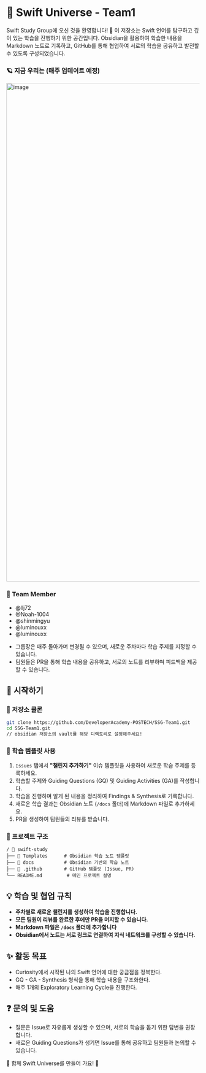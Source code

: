 # 🌱 Swift Universe - Team1

Swift Study Group에 오신 것을 환영합니다! 🤗
이 저장소는 Swift 언어를 탐구하고 깊이 있는 학습을 진행하기 위한 공간입니다. 
Obsidian을 활용하여 학습한 내용을 Markdown 노트로 기록하고, GitHub를 통해 협업하여 서로의 학습을 공유하고 발전할 수 있도록 구성되었습니다.

### 🪐 지금 우리는 (매주 업데이트 예정)
<img width="1300" alt="image" src="https://github.com/user-attachments/assets/ee53a167-bd0a-4656-822b-a3548ac28a9d" />

### 👥 Team Member
+ @llj72
+ @Noah-1004
+ @shinmingyu
+ @luminouxx
+ @luminouxx

- 그룹장은 매주 돌아가며 변경될 수 있으며, 새로운 주차마다 학습 주제를 지정할 수 있습니다.
- 팀원들은 PR을 통해 학습 내용을 공유하고, 서로의 노트를 리뷰하며 피드백을 제공할 수 있습니다.

## 🚀 시작하기
### 📌 저장소 클론
```bash
git clone https://github.com/DeveloperAcademy-POSTECH/SSG-Team1.git
cd SSG-Team1.git
// obsidian 저장소의 vault를 해당 디렉토리로 설정해주세요!
```




### 🌱 학습 템플릿 사용
1. `Issues` 탭에서 **"챌린지 추가하기"** 이슈 템플릿을 사용하여 새로운 학습 주제를 등록하세요.
2. 학습할 주제와 Guiding Questions (GQ) 및 Guiding Activities (GA)를 작성합니다.
3. 학습을 진행하며 알게 된 내용을 정리하여 Findings & Synthesis로 기록합니다.
4. 새로운 학습 결과는 Obsidian 노트 (`/docs` 폴더)에 Markdown 파일로 추가하세요.
5. PR을 생성하여 팀원들의 리뷰를 받습니다.

### 📂 프로젝트 구조
```
/ 📁 swift-study
├── 📁 Templates      # Obsidian 학습 노트 템플릿
├── 📁 docs           # Obsidian 기반의 학습 노트
├── 📁 .github        # GitHub 템플릿 (Issue, PR)
└── README.md         # 메인 프로젝트 설명
```

## 💡 학습 및 협업 규칙
- **주차별로 새로운 챌린지를 생성하여 학습을 진행합니다.**
- **모든 팀원이 리뷰를 완료한 후에만 PR을 머지할 수 있습니다.**
- **Markdown 파일은 `/docs` 폴더에 추가합니다**
- **Obsidian에서 노트는 서로 링크로 연결하여 지식 네트워크를 구성할 수 있습니다.**

## ✨ 활동 목표
- Curiosity에서 시작된 나의 Swift 언어에 대한 궁금점을 정복한다.
- GQ - GA - Synthesis 형식을 통해 학습 내용을 구조화한다.
- 매주 1개의 Exploratory Learning Cycle을 진행한다.


## ❓ 문의 및 도움
- 질문은 Issue로 자유롭게 생성할 수 있으며, 서로의 학습을 돕기 위한 답변을 권장합니다.
- 새로운 Guiding Questions가 생기면 Issue를 통해 공유하고 팀원들과 논의할 수 있습니다.

🚀 함께 Swift Universe를 만들어 가요! 🌌
